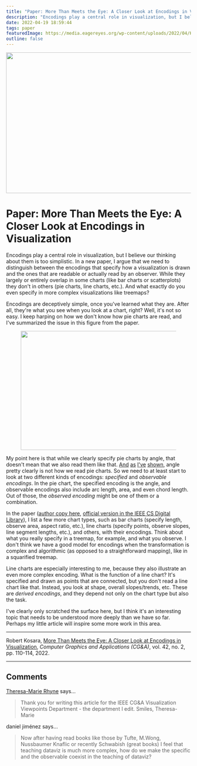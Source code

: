 ```yaml
---
title: "Paper: More Than Meets the Eye: A Closer Look at Encodings in Visualization"
description: "Encodings play a central role in visualization, but I believe our thinking about them is too simplistic. In a new paper, I argue that we need to distinguish between the encodings that specify how a visualization is drawn and the ones that are readable or actually read by an observer. While they largely or entirely overlap in some charts (like bar charts or scatterplots) they don't in others (pie charts, line charts, etc.). And what exactly do you even specify in more complex visualizations like treemaps?"
date: 2022-04-19 18:59:44
tags: paper
featuredImage: https://media.eagereyes.org/wp-content/uploads/2022/04/Kosara-CGA-2022b.png
outline: false
---
```


<p align="center"><img src="https://media.eagereyes.org/wp-content/uploads/2022/04/Kosara-CGA-2022b.png" width="800" height="383" /></p>

# Paper: More Than Meets the Eye: A Closer Look at Encodings in Visualization

Encodings play a central role in visualization, but I believe our thinking about them is too simplistic. In a new paper, I argue that we need to distinguish between the encodings that specify how a visualization is drawn and the ones that are readable or actually read by an observer. While they largely or entirely overlap in some charts (like bar charts or scatterplots) they don't in others (pie charts, line charts, etc.). And what exactly do you even specify in more complex visualizations like treemaps?

Encodings are deceptively simple, once you've learned what they are. After all, they're what you see when you look at a chart, right? Well, it's not so easy. I keep harping on how we don't know how pie charts are read, and I've summarized the issue in this figure from the paper.

<div class="wp-block-image"><figure class="aligncenter size-full is-resized"><img src="https://media.eagereyes.org/wp-content/uploads/2022/04/pie-chart-hmmm.png" alt="" class="wp-image-98577" width="840" height="324"/></figure></div>

My point here is that while we clearly specify pie charts by angle, that doesn't mean that we also read them like that. <a href="/blog/2016/an-illustrated-tour-of-the-pie-chart-study-results" data-type="post" data-id="9363">And</a> <a href="/blog/2019/paper-evidence-for-area-as-the-primary-visual-cue-in-pie-charts" data-type="post" data-id="12410">as</a> <a href="/papers/a-pair-of-pie-chart-papers" data-type="post" data-id="9271">I've</a> <a href="/blog/2021/new-video-the-science-of-pie-charts" data-type="post" data-id="97810">shown</a>, angle pretty clearly is not how we read pie charts. So we need to at least start to look at two different kinds of encodings: <em>specified</em> and <em>observable encodings</em>. In the pie chart, the specified encoding is the angle, and observable encodings also include arc length, area, and even chord length. Out of those, the <em>observed encoding</em> might be one of them or a combination.

In the paper (<a href="/publications/Kosara-CGA-2022">author copy here</a>, <a href="https://ieeexplore.ieee.org/document/9756627">official version in the IEEE CS Digital Library</a>), I list a few more chart types, such as bar charts (specify length, observe area, aspect ratio, etc.), line charts (specify points, observe slopes, line segment lengths, etc.), and others, with their encodings. Think about what you really specify in a treemap, for example, and what you observe. I don't think we have a good model for encodings when the transformation is complex and algorithmic (as opposed to a straightforward mapping), like in a squarified treemap.

Line charts are especially interesting to me, because they also illustrate an even more complex encoding. What is the function of a line chart? It's specified and drawn as points that are connected, but you don't read a line chart like that. Instead, you look at shape, overall slopes/trends, etc. These are <em>derived encodings</em>, and they depend not only on the chart type but also the task.

I've clearly only scratched the surface here, but I think it's an interesting topic that needs to be understood more deeply than we have so far. Perhaps my little article will inspire some more work in this area.

<hr class="wp-block-separator"/>

Robert Kosara, <a href="/publications/Kosara-CGA-2022">More Than Meets the Eye: A Closer Look at Encodings in Visualization</a>, <em>Computer Graphics and Applications (CG&amp;A)</em>, vol. 42, no. 2, pp. 110-114, 2022.


<PostedBy />


<aside class="comments">

---
## Comments

<a href="http://theresamarierhyne.com" rel="nofollow noopener" target="_blank">Theresa-Marie Rhyne</a> says…
>	Thank you for writing this article for the  IEEE CG&amp;A Visualization Viewpoints Department - the department I edit. Smiles, Theresa-Marie

daniel jiménez says…
>	Now after having read books like those by Tufte, M.Wong, Nussbaumer Knaflic or recently Schwabish (great books) I feel that teaching dataviz is much more complex, how do we make the specific and the observable coexist in the teaching of dataviz?

</aside>

